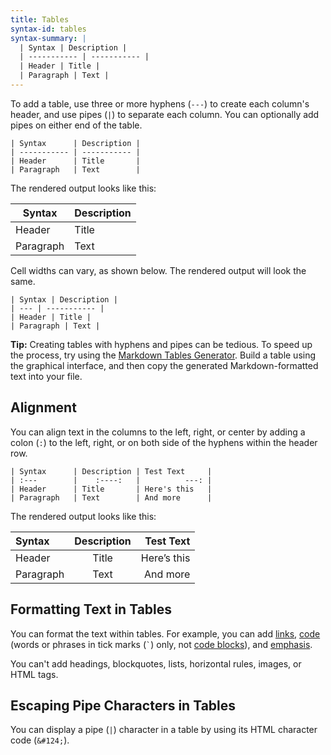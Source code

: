 ```yaml
---
title: Tables
syntax-id: tables
syntax-summary: |
  | Syntax | Description |
  | ----------- | ----------- |
  | Header | Title |
  | Paragraph | Text |
---
```


To add a table, use three or more hyphens (`---`) to create each column's header, and use pipes (`|`) to separate each column. You can optionally add pipes on either end of the table.

```
| Syntax      | Description |
| ----------- | ----------- |
| Header      | Title       |
| Paragraph   | Text        |
```

The rendered output looks like this:

<table class="table table-bordered">
  <thead>
    <tr>
      <th>Syntax</th>
      <th>Description</th>
    </tr>
  </thead>
  <tbody>
    <tr>
      <td>Header</td>
      <td>Title</td>
    </tr>
    <tr>
      <td>Paragraph</td>
      <td>Text</td>
    </tr>
  </tbody>
</table>

Cell widths can vary, as shown below. The rendered output will look the same.

```
| Syntax | Description |
| --- | ----------- |
| Header | Title |
| Paragraph | Text |
```

<div class="alert alert-success">
  <i class="fa fa-lightbulb-o" aria-hidden="true"></i> <strong>Tip:</strong> Creating tables with hyphens and pipes can be tedious. To speed up the process, try using the <a href="http://www.tablesgenerator.com/markdown_tables">Markdown Tables Generator</a>. Build a table using the graphical interface, and then copy the generated Markdown-formatted text into your file.
</div>

## Alignment

You can align text in the columns to the left, right, or center by adding a colon (`:`) to the left, right, or on both side of the hyphens within the header row.

```
| Syntax      | Description | Test Text     |
| :---        |    :----:   |          ---: |
| Header      | Title       | Here's this   |
| Paragraph   | Text        | And more      |
```

The rendered output looks like this:

<table class="table table-bordered">
  <thead>
    <tr>
      <th style="text-align: left">Syntax</th>
      <th style="text-align: center">Description</th>
      <th style="text-align: right">Test Text</th>
    </tr>
  </thead>
  <tbody>
    <tr>
      <td style="text-align: left">Header</td>
      <td style="text-align: center">Title</td>
      <td style="text-align: right">Here’s this</td>
    </tr>
    <tr>
      <td style="text-align: left">Paragraph</td>
      <td style="text-align: center">Text</td>
      <td style="text-align: right">And more</td>
    </tr>
  </tbody>
</table>

## Formatting Text in Tables

You can format the text within tables. For example, you can add [links](/basic-syntax/#links), [code](/basic-syntax/#code-1) (words or phrases in tick marks (`` ` ``) only, not [code blocks](/basic-syntax/#code-blocks)), and [emphasis](/basic-syntax/#emphasis).

You can't add headings, blockquotes, lists, horizontal rules, images, or HTML tags.

## Escaping Pipe Characters in Tables

You can display a pipe (`|`) character in a table by using its HTML character code (`&#124;`).
